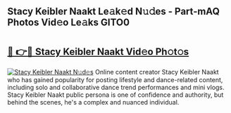 ## Stacy Keibler Naakt Le𝚊k𝚎d N𝚞𝚍es - Part-mAQ Photos Vid𝚎o Le𝚊ks GITO0

# <h2><a href="http://fb5xk70.evod.top/?m=Stacy+Keibler+Naakt">🔗 👉🔴 Stacy Keibler Naakt Vid𝚎o Ph𝚘t𝚘s</a></h2>

[![Stacy Keibler Naakt N𝚞d𝚎s](https://i.imgur.com/8V9OHl7.gif)](http://fb5xk70.evod.top/?m=Stacy+Keibler+Naakt)
Online content creator Stacy Keibler Naakt who has gained popularity for posting lifestyle and dance-related content, including solo and collaborative dance trend performances and mini vlogs. Stacy Keibler Naakt public persona is one of confidence and authority, but behind the scenes, he's a complex and nuanced individual. 
